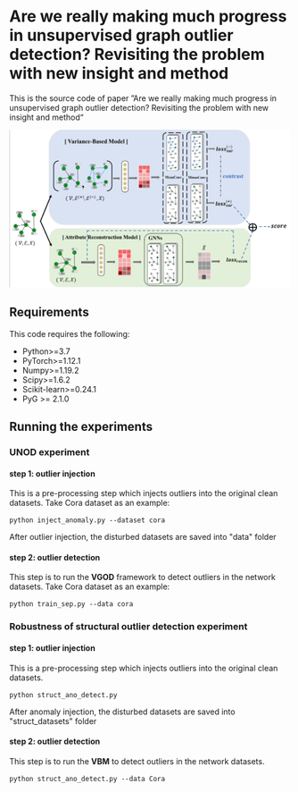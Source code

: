 # Are we really making much progress in unsupervised graph outlier detection? Revisiting the problem with new insight and method

This is the source code of  paper ”Are we really making much progress in unsupervised graph outlier detection? Revisiting the problem with new insight and method“

![VGOD-framework](./fig/VGOD-framework.png)



## Requirements

This code requires the following:

- Python>=3.7
- PyTorch>=1.12.1
- Numpy>=1.19.2
- Scipy>=1.6.2
- Scikit-learn>=0.24.1
-  PyG  >= 2.1.0

## Running the experiments

### UNOD experiment

#### step 1: outlier injection

 This is a pre-processing step which injects outliers into the original clean datasets. Take Cora dataset as an example: 

```
python inject_anomaly.py --dataset cora
```

 After outlier injection, the disturbed datasets are saved into "data" folder 

#### step 2: outlier detection

 This step is to run the **VGOD** framework to detect outliers in the network datasets. Take Cora dataset as an example: 

```
python train_sep.py --data cora
```



### Robustness of structural outlier detection experiment

#### step 1: outlier injection

 This is a pre-processing step which injects outliers into the original clean datasets. 

```
python struct_ano_detect.py
```

 After anomaly injection, the disturbed datasets are saved into "struct_datasets" folder 

#### step 2: outlier detection

 This step is to run the **VBM** to detect outliers in the network datasets. 

```
python struct_ano_detect.py --data Cora
```






